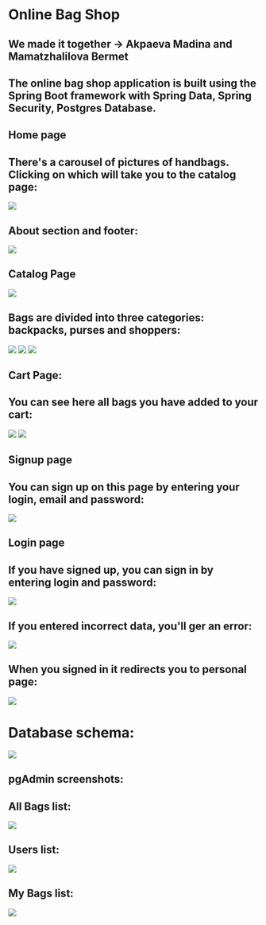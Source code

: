 # Online Bag Shop
## We made it together -> Akpaeva Madina and Mamatzhalilova Bermet
## The online bag shop application is built using the Spring Boot framework with Spring Data, Spring Security, Postgres Database.
## Home page
## There's a carousel of pictures of handbags. Clicking on which will take you to the catalog page:
![](bag_1.png)
## About section and footer:
![](bag_2.png)
## Catalog Page
![](bag_3.png)
## Bags are divided into three categories: backpacks, purses and shoppers:
![](bag_4.png)
![](bag_5.png)
![](bag_6.png)
## Cart Page:
## You can see here all bags you have added to your cart:
![](bag_7.png)
![](bag_8.png)
## Signup page
## You can sign up on this page by entering your login, email and password:
![](bag_9.png)
## Login page
## If you have signed up, you can sign in by entering login and password:
![](bag_10.png)
## If you entered incorrect data, you'll ger an error:
![](bag_11.png)
## When you signed in it redirects you to personal page:
![](book_12.png)
# Database schema:
![](bag_13.png)
## pgAdmin screenshots:
## All Bags list:
![](bag_14.png)
## Users list:
![](bag_15.png)
## My Bags list:
![](bag_16.png)

